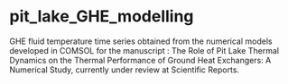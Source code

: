 # pit_lake_GHE_modelling
GHE fluid temperature time series obtained from the numerical models developed in COMSOL for the manuscript : The Role of Pit Lake Thermal Dynamics on the Thermal Performance of Ground Heat Exchangers: A Numerical Study, currently under review at Scientific Reports.
